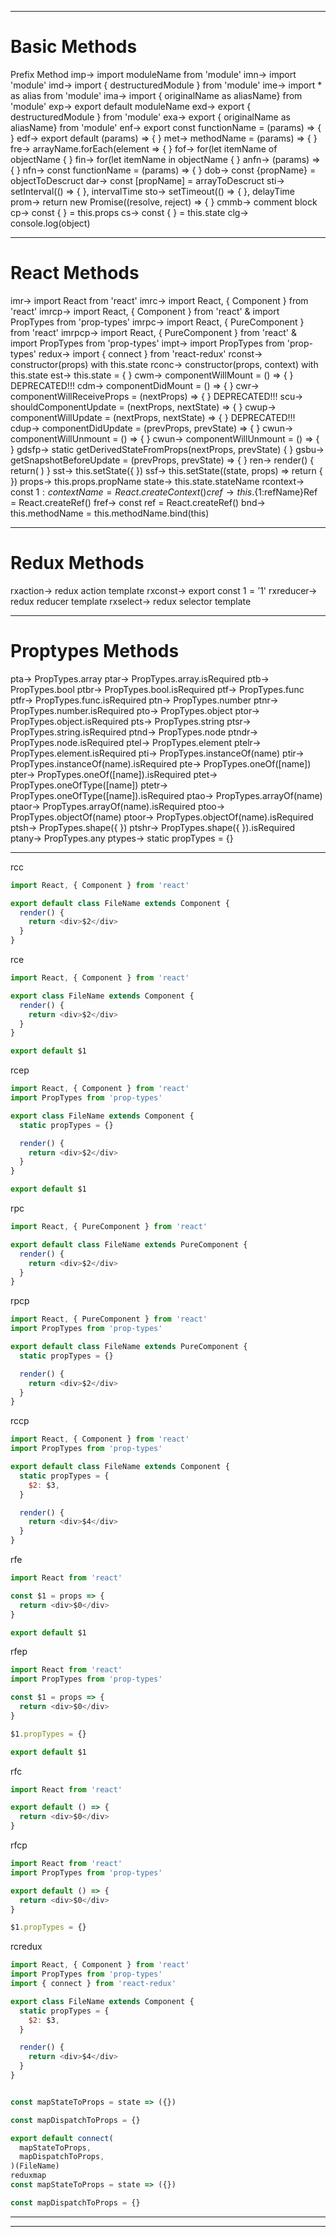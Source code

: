 
---

# Basic Methods


Prefix  Method
imp→  import moduleName from 'module'
imn→  import 'module'
imd→  import { destructuredModule } from 'module'
ime→  import * as alias from 'module'
ima→  import { originalName as aliasName} from 'module'
exp→  export default moduleName
exd→  export { destructuredModule } from 'module'
exa→  export { originalName as aliasName} from 'module'
enf→  export const functionName = (params) => { }
edf→  export default (params) => { }
met→  methodName = (params) => { }
fre→  arrayName.forEach(element => { }
fof→  for(let itemName of objectName { }
fin→  for(let itemName in objectName { }
anfn→ (params) => { }
nfn→  const functionName = (params) => { }
dob→  const {propName} = objectToDescruct
dar→  const [propName] = arrayToDescruct
sti→  setInterval(() => { }, intervalTime
sto→  setTimeout(() => { }, delayTime
prom→ return new Promise((resolve, reject) => { }
cmmb→ comment block
cp→ const { } = this.props
cs→ const { } = this.state
clg→ console.log(object)

---

# React Methods
imr→  import React from 'react'
imrc→ import React, { Component } from 'react'
imrcp→  import React, { Component } from 'react' & import PropTypes from 'prop-types'
imrpc→  import React, { PureComponent } from 'react'
imrpcp→ import React, { PureComponent } from 'react' & import PropTypes from 'prop-types'
impt→ import PropTypes from 'prop-types'
redux→  import { connect } from 'react-redux'
rconst→ constructor(props) with this.state
rconc→  constructor(props, context) with this.state
est→  this.state = { }
cwm→  componentWillMount = () => { } DEPRECATED!!!
cdm→  componentDidMount = () => { }
cwr→  componentWillReceiveProps = (nextProps) => { } DEPRECATED!!!
scu→  shouldComponentUpdate = (nextProps, nextState) => { }
cwup→ componentWillUpdate = (nextProps, nextState) => { } DEPRECATED!!!
cdup→ componentDidUpdate = (prevProps, prevState) => { }
cwun→ componentWillUnmount = () => { }
cwun→ componentWillUnmount = () => { }
gdsfp→  static getDerivedStateFromProps(nextProps, prevState) { }
gsbu→ getSnapshotBeforeUpdate = (prevProps, prevState) => { }
ren→  render() { return( ) }
sst→  this.setState({ })
ssf→  this.setState((state, props) => return { })
props→  this.props.propName
state→  this.state.stateName
rcontext→ const ${1:contextName} = React.createContext()
cref→ this.${1:refName}Ref = React.createRef()
fref→ const ref = React.createRef()
bnd→  this.methodName = this.methodName.bind(this)

---

# Redux Methods

rxaction→ redux action template
rxconst→  export const $1 = '$1'
rxreducer→  redux reducer template
rxselect→ redux selector template



---

# Proptypes Methods

pta→  PropTypes.array
ptar→ PropTypes.array.isRequired
ptb→  PropTypes.bool
ptbr→ PropTypes.bool.isRequired
ptf→  PropTypes.func
ptfr→ PropTypes.func.isRequired
ptn→  PropTypes.number
ptnr→ PropTypes.number.isRequired
pto→  PropTypes.object
ptor→ PropTypes.object.isRequired
pts→  PropTypes.string
ptsr→ PropTypes.string.isRequired
ptnd→ PropTypes.node
ptndr→  PropTypes.node.isRequired
ptel→ PropTypes.element
ptelr→  PropTypes.element.isRequired
pti→  PropTypes.instanceOf(name)
ptir→ PropTypes.instanceOf(name).isRequired
pte→  PropTypes.oneOf([name])
pter→ PropTypes.oneOf([name]).isRequired
ptet→ PropTypes.oneOfType([name])
ptetr→  PropTypes.oneOfType([name]).isRequired
ptao→ PropTypes.arrayOf(name)
ptaor→  PropTypes.arrayOf(name).isRequired
ptoo→ PropTypes.objectOf(name)
ptoor→  PropTypes.objectOf(name).isRequired
ptsh→ PropTypes.shape({ })
ptshr→  PropTypes.shape({ }).isRequired
ptany→  PropTypes.any
ptypes→ static propTypes = {}




---

rcc

```javascript
import React, { Component } from 'react'

export default class FileName extends Component {
  render() {
    return <div>$2</div>
  }
}
```



rce

```javascript
import React, { Component } from 'react'

export class FileName extends Component {
  render() {
    return <div>$2</div>
  }
}

export default $1
```



rcep

```javascript
import React, { Component } from 'react'
import PropTypes from 'prop-types'

export class FileName extends Component {
  static propTypes = {}

  render() {
    return <div>$2</div>
  }
}

export default $1
```



rpc

```javascript
import React, { PureComponent } from 'react'

export default class FileName extends PureComponent {
  render() {
    return <div>$2</div>
  }
}
```



rpcp

```javascript
import React, { PureComponent } from 'react'
import PropTypes from 'prop-types'

export default class FileName extends PureComponent {
  static propTypes = {}

  render() {
    return <div>$2</div>
  }
}
```



rccp

```javascript
import React, { Component } from 'react'
import PropTypes from 'prop-types'

export default class FileName extends Component {
  static propTypes = {
    $2: $3,
  }

  render() {
    return <div>$4</div>
  }
}
```



rfe

```javascript
import React from 'react'

const $1 = props => {
  return <div>$0</div>
}

export default $1
```



rfep

```javascript
import React from 'react'
import PropTypes from 'prop-types'

const $1 = props => {
  return <div>$0</div>
}

$1.propTypes = {}

export default $1
```



rfc

```javascript
import React from 'react'

export default () => {
  return <div>$0</div>
}
```



rfcp

```javascript
import React from 'react'
import PropTypes from 'prop-types'

export default () => {
  return <div>$0</div>
}

$1.propTypes = {}
```



rcredux

```javascript
import React, { Component } from 'react'
import PropTypes from 'prop-types'
import { connect } from 'react-redux'

export class FileName extends Component {
  static propTypes = {
    $2: $3,
  }

  render() {
    return <div>$4</div>
  }
}


const mapStateToProps = state => ({})

const mapDispatchToProps = {}

export default connect(
  mapStateToProps,
  mapDispatchToProps,
)(FileName)
reduxmap
const mapStateToProps = state => ({})

const mapDispatchToProps = {}
```

---



---












